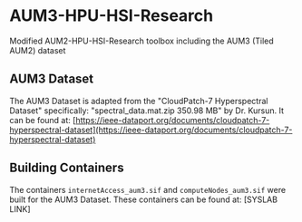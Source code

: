 # AUM3-HPU-HSI-Research
Modified AUM2-HPU-HSI-Research toolbox including the AUM3 (Tiled AUM2) dataset

## AUM3 Dataset 
The AUM3 Dataset is adapted from the "CloudPatch-7 Hyperspectral Dataset" specifically: "spectral_data.mat.zip	350.98 MB" by Dr. Kursun.
It can be found at: [https://ieee-dataport.org/documents/cloudpatch-7-hyperspectral-dataset](https://ieee-dataport.org/documents/cloudpatch-7-hyperspectral-dataset)



## Building Containers
The containers ```internetAccess_aum3.sif``` and ```computeNodes_aum3.sif``` were built for the AUM3 Dataset. These containers can be found at: [SYSLAB LINK]
